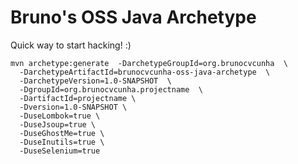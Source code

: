 # Bruno's OSS Java Archetype

Quick way to start hacking! :)


```ssh
mvn archetype:generate  -DarchetypeGroupId=org.brunocvcunha  \
  -DarchetypeArtifactId=brunocvcunha-oss-java-archetype  \
  -DarchetypeVersion=1.0-SNAPSHOT  \
  -DgroupId=org.brunocvcunha.projectname  \
  -DartifactId=projectname \
  -Dversion=1.0-SNAPSHOT \
  -DuseLombok=true \
  -DuseJsoup=true \
  -DuseGhostMe=true \
  -DuseInutils=true \
  -DuseSelenium=true
```

